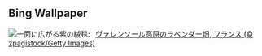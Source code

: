 ## Bing Wallpaper
![](https://www.bing.com/th?id=OHR.FranceLavender_JA-JP2202328070_UHD.jpg&w=1000)一面に広がる紫の絨毯:&nbsp;&ensp;[ヴァレンソール高原のラベンダー畑, フランス (© zpagistock/Getty Images)](https://www.bing.com/th?id=OHR.FranceLavender_JA-JP2202328070_UHD.jpg)
<br><br/>
